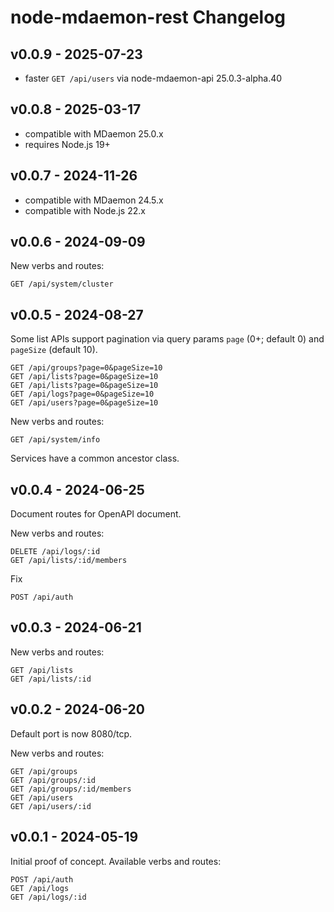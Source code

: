 # node-mdaemon-rest Changelog

## v0.0.9 - 2025-07-23

- faster `GET /api/users` via node-mdaemon-api 25.0.3-alpha.40

## v0.0.8 - 2025-03-17

- compatible with MDaemon 25.0.x
- requires Node.js 19+

## v0.0.7 - 2024-11-26

- compatible with MDaemon 24.5.x
- compatible with Node.js 22.x

## v0.0.6 - 2024-09-09

New verbs and routes:

    GET /api/system/cluster

## v0.0.5 - 2024-08-27

Some list APIs support pagination via query params `page` (0+; default
0) and `pageSize` (default 10).

    GET /api/groups?page=0&pageSize=10
    GET /api/lists?page=0&pageSize=10
    GET /api/lists?page=0&pageSize=10
    GET /api/logs?page=0&pageSize=10
    GET /api/users?page=0&pageSize=10

New verbs and routes:

    GET /api/system/info

Services have a common ancestor class.

## v0.0.4 - 2024-06-25

Document routes for OpenAPI document.

New verbs and routes:

    DELETE /api/logs/:id
    GET /api/lists/:id/members

Fix

    POST /api/auth

## v0.0.3 - 2024-06-21

New verbs and routes:

    GET /api/lists
    GET /api/lists/:id

## v0.0.2 - 2024-06-20

Default port is now 8080/tcp.

New verbs and routes:

    GET /api/groups
    GET /api/groups/:id
    GET /api/groups/:id/members
    GET /api/users
    GET /api/users/:id

## v0.0.1 - 2024-05-19

Initial proof of concept. Available verbs and routes:

    POST /api/auth
    GET /api/logs
    GET /api/logs/:id
